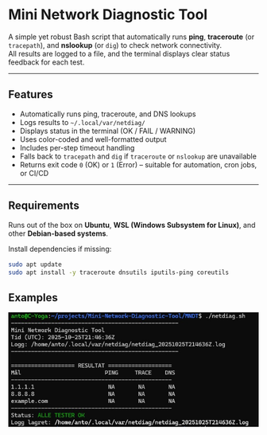 # Mini Network Diagnostic Tool

A simple yet robust Bash script that automatically runs **ping**, **traceroute** (or `tracepath`), and **nslookup** (or `dig`) to check network connectivity.  
All results are logged to a file, and the terminal displays clear status feedback for each test.

---

## Features

- Automatically runs ping, traceroute, and DNS lookups  
- Logs results to `~/.local/var/netdiag/`  
- Displays status in the terminal (OK / FAIL / WARNING)  
- Uses color-coded and well-formatted output  
- Includes per-step timeout handling  
- Falls back to `tracepath` and `dig` if `traceroute` or `nslookup` are unavailable  
- Returns exit code `0` (OK) or `1` (Error) – suitable for automation, cron jobs, or CI/CD  

---

## Requirements

Runs out of the box on **Ubuntu**, **WSL (Windows Subsystem for Linux)**, and other **Debian-based systems**.

Install dependencies if missing:

```bash
sudo apt update
sudo apt install -y traceroute dnsutils iputils-ping coreutils
```

## Examples
![outpuy](/images/1.jpg)